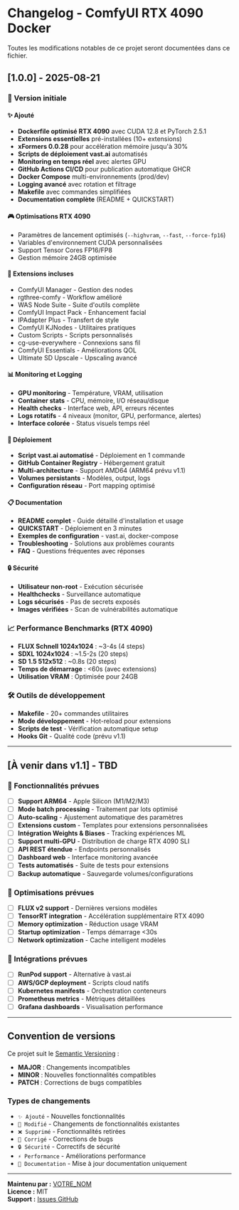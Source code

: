 # Changelog - ComfyUI RTX 4090 Docker

Toutes les modifications notables de ce projet seront documentées dans ce fichier.

## [1.0.0] - 2025-08-21

### 🎉 Version initiale

#### ✨ Ajouté
- **Dockerfile optimisé RTX 4090** avec CUDA 12.8 et PyTorch 2.5.1
- **Extensions essentielles** pré-installées (10+ extensions)
- **xFormers 0.0.28** pour accélération mémoire jusqu'à 30%
- **Scripts de déploiement vast.ai** automatisés
- **Monitoring en temps réel** avec alertes GPU
- **GitHub Actions CI/CD** pour publication automatique GHCR
- **Docker Compose** multi-environnements (prod/dev)
- **Logging avancé** avec rotation et filtrage
- **Makefile** avec commandes simplifiées
- **Documentation complète** (README + QUICKSTART)

#### 🎮 Optimisations RTX 4090
- Paramètres de lancement optimisés (`--highvram`, `--fast`, `--force-fp16`)
- Variables d'environnement CUDA personnalisées
- Support Tensor Cores FP16/FP8
- Gestion mémoire 24GB optimisée

#### 🔧 Extensions incluses
- ComfyUI Manager - Gestion des nodes
- rgthree-comfy - Workflow amélioré
- WAS Node Suite - Suite d'outils complète  
- ComfyUI Impact Pack - Enhancement facial
- IPAdapter Plus - Transfert de style
- ComfyUI KJNodes - Utilitaires pratiques
- Custom Scripts - Scripts personnalisés
- cg-use-everywhere - Connexions sans fil
- ComfyUI Essentials - Améliorations QOL
- Ultimate SD Upscale - Upscaling avancé

#### 📊 Monitoring et Logging
- **GPU monitoring** - Température, VRAM, utilisation
- **Container stats** - CPU, mémoire, I/O réseau/disque
- **Health checks** - Interface web, API, erreurs récentes
- **Logs rotatifs** - 4 niveaux (monitor, GPU, performance, alertes)
- **Interface colorée** - Status visuels temps réel

#### 🚀 Déploiement
- **Script vast.ai automatisé** - Déploiement en 1 commande
- **GitHub Container Registry** - Hébergement gratuit
- **Multi-architecture** - Support AMD64 (ARM64 prévu v1.1)
- **Volumes persistants** - Modèles, output, logs
- **Configuration réseau** - Port mapping optimisé

#### 📋 Documentation
- **README complet** - Guide détaillé d'installation et usage
- **QUICKSTART** - Déploiement en 3 minutes
- **Exemples de configuration** - vast.ai, docker-compose
- **Troubleshooting** - Solutions aux problèmes courants
- **FAQ** - Questions fréquentes avec réponses

#### 🔒 Sécurité
- **Utilisateur non-root** - Exécution sécurisée
- **Healthchecks** - Surveillance automatique
- **Logs sécurisés** - Pas de secrets exposés
- **Images vérifiées** - Scan de vulnérabilités automatique

### 📈 Performance Benchmarks (RTX 4090)
- **FLUX Schnell 1024x1024** : ~3-4s (4 steps)
- **SDXL 1024x1024** : ~1.5-2s (20 steps)
- **SD 1.5 512x512** : ~0.8s (20 steps)
- **Temps de démarrage** : <60s (avec extensions)
- **Utilisation VRAM** : Optimisée pour 24GB

### 🛠️ Outils de développement
- **Makefile** - 20+ commandes utilitaires
- **Mode développement** - Hot-reload pour extensions
- **Scripts de test** - Vérification automatique setup
- **Hooks Git** - Qualité code (prévu v1.1)

---

## [À venir dans v1.1] - TBD

### 🔮 Fonctionnalités prévues
- [ ] **Support ARM64** - Apple Silicon (M1/M2/M3)
- [ ] **Mode batch processing** - Traitement par lots optimisé
- [ ] **Auto-scaling** - Ajustement automatique des paramètres
- [ ] **Extensions custom** - Templates pour extensions personnalisées
- [ ] **Intégration Weights & Biases** - Tracking expériences ML
- [ ] **Support multi-GPU** - Distribution de charge RTX 4090 SLI
- [ ] **API REST étendue** - Endpoints personnalisés
- [ ] **Dashboard web** - Interface monitoring avancée
- [ ] **Tests automatisés** - Suite de tests pour extensions
- [ ] **Backup automatique** - Sauvegarde volumes/configurations

### 🎯 Optimisations prévues
- [ ] **FLUX v2 support** - Dernières versions modèles
- [ ] **TensorRT integration** - Accélération supplémentaire RTX 4090
- [ ] **Memory optimization** - Réduction usage VRAM
- [ ] **Startup optimization** - Temps démarrage <30s
- [ ] **Network optimization** - Cache intelligent modèles

### 📱 Intégrations prévues
- [ ] **RunPod support** - Alternative à vast.ai
- [ ] **AWS/GCP deployment** - Scripts cloud natifs
- [ ] **Kubernetes manifests** - Orchestration conteneurs
- [ ] **Prometheus metrics** - Métriques détaillées
- [ ] **Grafana dashboards** - Visualisation performance

---

## Convention de versions

Ce projet suit le [Semantic Versioning](https://semver.org/) :

- **MAJOR** : Changements incompatibles
- **MINOR** : Nouvelles fonctionnalités compatibles  
- **PATCH** : Corrections de bugs compatibles

### Types de changements

- `✨ Ajouté` - Nouvelles fonctionnalités
- `🔄 Modifié` - Changements de fonctionnalités existantes
- `❌ Supprimé` - Fonctionnalités retirées
- `🐛 Corrigé` - Corrections de bugs
- `🔒 Sécurité` - Correctifs de sécurité
- `⚡ Performance` - Améliorations performance
- `📝 Documentation` - Mise à jour documentation uniquement

---

**Maintenu par :** [VOTRE_NOM](https://github.com/Nic0lasgon)  
**Licence :** MIT  
**Support :** [Issues GitHub](https://github.com/Nic0lasgon/ComfyUI-Docker-RTX4090/issues)